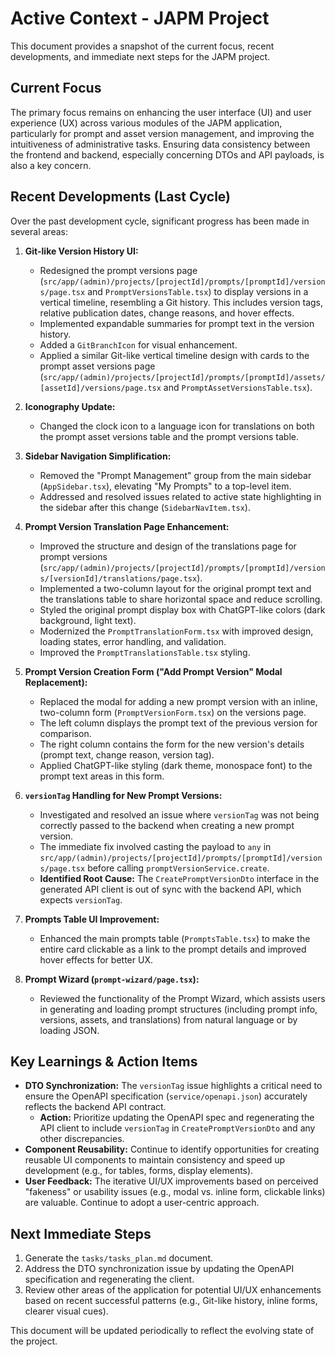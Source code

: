 # Active Context - JAPM Project

This document provides a snapshot of the current focus, recent developments, and immediate next steps for the JAPM project.

## Current Focus

The primary focus remains on enhancing the user interface (UI) and user experience (UX) across various modules of the JAPM application, particularly for prompt and asset version management, and improving the intuitiveness of administrative tasks. Ensuring data consistency between the frontend and backend, especially concerning DTOs and API payloads, is also a key concern.

## Recent Developments (Last Cycle)

Over the past development cycle, significant progress has been made in several areas:

1.  **Git-like Version History UI:**
    *   Redesigned the prompt versions page (`src/app/(admin)/projects/[projectId]/prompts/[promptId]/versions/page.tsx` and `PromptVersionsTable.tsx`) to display versions in a vertical timeline, resembling a Git history. This includes version tags, relative publication dates, change reasons, and hover effects.
    *   Implemented expandable summaries for prompt text in the version history.
    *   Added a `GitBranchIcon` for visual enhancement.
    *   Applied a similar Git-like vertical timeline design with cards to the prompt asset versions page (`src/app/(admin)/projects/[projectId]/prompts/[promptId]/assets/[assetId]/versions/page.tsx` and `PromptAssetVersionsTable.tsx`).

2.  **Iconography Update:**
    *   Changed the clock icon to a language icon for translations on both the prompt asset versions table and the prompt versions table.

3.  **Sidebar Navigation Simplification:**
    *   Removed the "Prompt Management" group from the main sidebar (`AppSidebar.tsx`), elevating "My Prompts" to a top-level item.
    *   Addressed and resolved issues related to active state highlighting in the sidebar after this change (`SidebarNavItem.tsx`).

4.  **Prompt Version Translation Page Enhancement:**
    *   Improved the structure and design of the translations page for prompt versions (`src/app/(admin)/projects/[projectId]/prompts/[promptId]/versions/[versionId]/translations/page.tsx`).
    *   Implemented a two-column layout for the original prompt text and the translations table to share horizontal space and reduce scrolling.
    *   Styled the original prompt display box with ChatGPT-like colors (dark background, light text).
    *   Modernized the `PromptTranslationForm.tsx` with improved design, loading states, error handling, and validation.
    *   Improved the `PromptTranslationsTable.tsx` styling.

5.  **Prompt Version Creation Form ("Add Prompt Version" Modal Replacement):**
    *   Replaced the modal for adding a new prompt version with an inline, two-column form (`PromptVersionForm.tsx`) on the versions page.
    *   The left column displays the prompt text of the previous version for comparison.
    *   The right column contains the form for the new version's details (prompt text, change reason, version tag).
    *   Applied ChatGPT-like styling (dark theme, monospace font) to the prompt text areas in this form.

6.  **`versionTag` Handling for New Prompt Versions:**
    *   Investigated and resolved an issue where `versionTag` was not being correctly passed to the backend when creating a new prompt version.
    *   The immediate fix involved casting the payload to `any` in `src/app/(admin)/projects/[projectId]/prompts/[promptId]/versions/page.tsx` before calling `promptVersionService.create`.
    *   **Identified Root Cause:** The `CreatePromptVersionDto` interface in the generated API client is out of sync with the backend API, which expects `versionTag`.

7.  **Prompts Table UI Improvement:**
    *   Enhanced the main prompts table (`PromptsTable.tsx`) to make the entire card clickable as a link to the prompt details and improved hover effects for better UX.

8.  **Prompt Wizard (`prompt-wizard/page.tsx`):**
    *   Reviewed the functionality of the Prompt Wizard, which assists users in generating and loading prompt structures (including prompt info, versions, assets, and translations) from natural language or by loading JSON.

## Key Learnings & Action Items

*   **DTO Synchronization:** The `versionTag` issue highlights a critical need to ensure the OpenAPI specification (`service/openapi.json`) accurately reflects the backend API contract.
    *   **Action:** Prioritize updating the OpenAPI spec and regenerating the API client to include `versionTag` in `CreatePromptVersionDto` and any other discrepancies.
*   **Component Reusability:** Continue to identify opportunities for creating reusable UI components to maintain consistency and speed up development (e.g., for tables, forms, display elements).
*   **User Feedback:** The iterative UI/UX improvements based on perceived "fakeness" or usability issues (e.g., modal vs. inline form, clickable links) are valuable. Continue to adopt a user-centric approach.

## Next Immediate Steps

1.  Generate the `tasks/tasks_plan.md` document.
2.  Address the DTO synchronization issue by updating the OpenAPI specification and regenerating the client.
3.  Review other areas of the application for potential UI/UX enhancements based on recent successful patterns (e.g., Git-like history, inline forms, clearer visual cues).

This document will be updated periodically to reflect the evolving state of the project. 